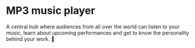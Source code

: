 # MP3 music player
A central hub where audiences from all over the world can listen to your music, learn about upcoming performances and get to know the personality behind your work. :musical_note:


